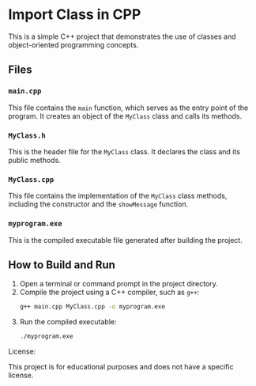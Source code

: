 # Import Class in CPP

This is a simple C++ project that demonstrates the use of classes and object-oriented programming concepts.


## Files

### `main.cpp`
This file contains the `main` function, which serves as the entry point of the program. It creates an object of the `MyClass` class and calls its methods.

### `MyClass.h`
This is the header file for the `MyClass` class. It declares the class and its public methods.

### `MyClass.cpp`
This file contains the implementation of the `MyClass` class methods, including the constructor and the `showMessage` function.

### `myprogram.exe`
This is the compiled executable file generated after building the project.

## How to Build and Run

1. Open a terminal or command prompt in the project directory.
2. Compile the project using a C++ compiler, such as `g++`:
   ```sh
   g++ main.cpp MyClass.cpp -o myprogram.exe

3. Run the compiled executable:
   ```sh
   ./myprogram.exe
License:

This project is for educational purposes and does not have a specific license.
